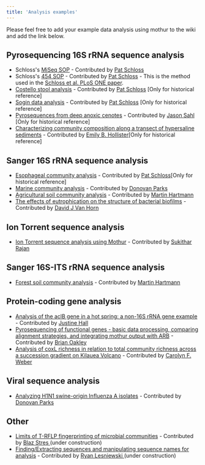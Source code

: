 ```yaml
---
title: 'Analysis examples'
---
```

Please feel free to add your example data analysis using mothur to the
wiki and add the link below.


## Pyrosequencing 16S rRNA sequence analysis

-   Schloss\'s [MiSeq SOP](MiSeq_SOP) - Contributed by [ Pat
    Schloss](User:Pschloss)
-   Schloss\'s [454 SOP](454_SOP) - Contributed by [ Pat
    Schloss](User:Pschloss) - This is the method used in the
    [Schloss et al. PLoS ONE
    paper](https://www.plosone.org/article/info%3Adoi%2F10.1371%2Fjournal.pone.0027310).
-   [Costello stool analysis](Costello_stool_analysis) -
    Contributed by [ Pat Schloss](User:Pschloss) \[Only for
    historical reference\]
-   [Sogin data analysis](Sogin_data_analysis) - Contributed
    by [ Pat Schloss](User:Pschloss) \[Only for historical
    reference\]
-   [Pyrosequences from deep anoxic
    cenotes](Pyrosequences_from_deep_anoxic_cenotes) -
    Contributed by [ Jason Sahl](User:Jsahl) \[Only for
    historical reference\]
-   [Characterizing community composition along a transect of
    hypersaline
    sediments](Characterizing_community_composition_along_a_transect_of_hypersaline_sediments) -
    Contributed by [ Emily B.
    Hollister](User:Ebhollister)\[Only for historical
    reference\]

## Sanger 16S rRNA sequence analysis

-   [Esophageal community
    analysis](Esophageal_community_analysis) - Contributed by
    [ Pat Schloss](User:Pschloss)\[Only for historical
    reference\]
-   [Marine community analysis](Marine_community_analysis) -
    Contributed by [ Donovan Parks](User:dparks)
-   [Agricultural soil community
    analysis](Agricultural_soil_community_analysis) -
    Contributed by [ Martin Hartmann](User:Harti)
-   [The effects of eutrophication on the structure of bacterial
    biofilms](The_effects_of_eutrophication_on_the_structure_of_bacterial_biofilms) -
    Contributed by [ David J Van Horn](User:_davidjvanhorn)

## Ion Torrent sequence analysis

-   [Ion Torrent sequence analysis using
    Mothur](Ion_Torrent_sequence_analysis_using_Mothur) -
    Contributed by [ Sukithar Rajan](User:Suki)

## Sanger 16S-ITS rRNA sequence analysis

-   [Forest soil community
    analysis](Forest_soil_community_analysis) - Contributed
    by [ Martin Hartmann](User:Harti)

## Protein-coding gene analysis

-   [Analysis of the aclB gene in a hot spring: a non-16S rRNA gene
    example](Analysis_of_the_aclB_gene_in_a_hot_spring:_a_non-16S_rRNA_gene_example) -
    Contributed by [ Justine Hall](User:kestrel)
-   [Pyrosequencing of functional genes - basic data processing,
    comparing alignment strategies, and integrating mothur output with
    ARB](Pyrosequencing_of_functional_genes_-_basic_data_processing,_comparing_alignment_strategies,_and_integrating_mothur_output_with_ARB) -
    Contributed by [ Brian Oakley](User:Boakley)
-   [Analysis of coxL richness in relation to total community richness
    across a succession gradient on Kilauea
    Volcano](Analysis_of_coxL_richness_in_relation_to_total_community_richness_across_a_succession_gradient_on_Kilauea_Volcano) -
    Contributed by [Carolyn F. Weber](User:cfweber)

## Viral sequence analysis

-   [Analyzing H1N1 swine-origin Influenza A
    isolates](Analyzing_H1N1_swine-origin_Influenza_A_isolates) -
    Contributed by [ Donovan Parks](User:dparks)

## Other

-   [Limits of T-RFLP fingerprinting of microbial
    communities](Limits_of_T-RFLP_fingerprinting_of_microbial_communities) -
    Contributed by [ Blaz Stres ](User:blaz) (under
    construction)
-   [Finding/Extracting sequences and manipulating sequence names for
    analysis](Finding/Extracting_sequences_and_manipulating_sequence_names_for_analysis) -
    Contributed by [ Ryan Lesniewski ](User:Rewski5216)
    (under construction)
